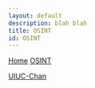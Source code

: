 ```yaml
---
layout: default
description: blah blah
title: OSINT
id: OSINT
---
```



<link rel="stylesheet" href="writeupcss.css">

<!-- add navigation here -->
[Home]("/") [OSINT]("https://stainedswan.github.io/UIUCTF-2024/OSINT")

[UIUC-Chan]("https://stainedswan.github.io/UIUCTF-2024/OSINT/UIUC-Chan%20suite.html")